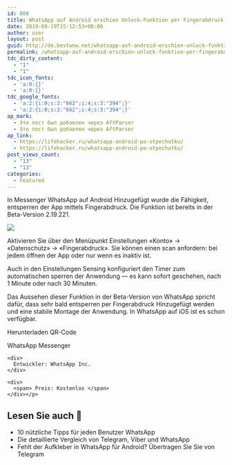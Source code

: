```yaml
---
id: 808
title: WhatsApp auf Android erschien Unlock-Funktion per Fingerabdruck
date: 2019-09-19T15:12:53+00:00
author: user
layout: post
guid: http://de.bestwow.net/whatsapp-auf-android-erschien-unlock-funktion-per-fingerabdruck/
permalink: /whatsapp-auf-android-erschien-unlock-funktion-per-fingerabdruck/
tdc_dirty_content:
  - "1"
  - "1"
tdc_icon_fonts:
  - 'a:0:{}'
  - 'a:0:{}'
tdc_google_fonts:
  - 'a:2:{i:0;s:3:"662";i:4;s:3:"394";}'
  - 'a:2:{i:0;s:3:"662";i:4;s:3:"394";}'
ap_mark:
  - Это пост был добавлен через AftParser
  - Это пост был добавлен через AftParser
ap_link:
  - https://lifehacker.ru/whatsapp-android-po-otpechatku/
  - https://lifehacker.ru/whatsapp-android-po-otpechatku/
post_views_count:
  - "13"
  - "13"
categories:
  - Featured
---
```

In Messenger WhatsApp auf Android Hinzugefügt wurde die Fähigkeit, entsperren der App mittels Fingerabdruck. Die Funktion ist bereits in der Beta-Version 2.19.221.

![](http://de.bestwow.net/wp-content/uploads/2019/09/v-whatsapp-na-android-poyavilas-funkciya-razblokirovki-po-otpechatku-pal-ca-1.jpeg) 

Aktivieren Sie über den Menüpunkt Einstellungen «Konto» → «Datenschutz» → «Fingerabdruck». Sie können einen scan anfordern: bei jedem öffnen der App oder nur wenn es inaktiv ist.

Auch in den Einstellungen Sensing konfiguriert den Timer zum automatischen sperren der Anwendung — es kann sofort geschehen, nach 1 Minute oder nach 30 Minuten.

Das Aussehen dieser Funktion in der Beta-Version von WhatsApp spricht dafür, dass sehr bald entsperren per Fingerabdruck Hinzugefügt werden und eine stabile Montage der Anwendung. In WhatsApp auf iOS ist es schon verfügbar.

<div>
  <div>
  </div>
  
  <div>
  </div>
  
  <div>
    <div>
      Herunterladen <span>QR-Code </span>
    </div></p>
  </div>
  
  <div>
    <div>
      WhatsApp Messenger
    </div>
    
    <div>
      Entwickler: WhatsApp Inc.
    </div>
    
    <div>
      <span> Preis: Kostenlos </span>
    </div></p>
  </div></p>
</div>

<div>
  <h2 class="read-also__title">
    <span>Lesen Sie auch</span> <span>🧐 </span>
  </h2>
  
  <ul class="read-also__list">
    <li>
      10 nützliche Tipps für jeden Benutzer WhatsApp
    </li>
    <li>
      Die detaillierte Vergleich von Telegram, Viber und WhatsApp
    </li>
    <li>
      Fehlt der Aufkleber in WhatsApp für Android? Übertragen Sie Sie von Telegram
    </li>
  </ul>
</div>
